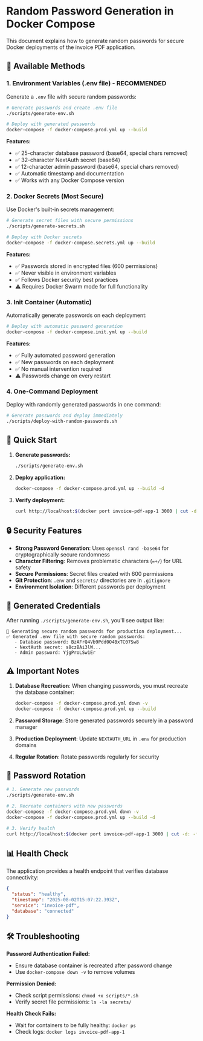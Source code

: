 # Random Password Generation in Docker Compose

This document explains how to generate random passwords for secure Docker deployments of the invoice PDF application.

## 🔐 Available Methods

### 1. **Environment Variables (.env file) - RECOMMENDED**

Generate a `.env` file with secure random passwords:

```bash
# Generate passwords and create .env file
./scripts/generate-env.sh

# Deploy with generated passwords
docker-compose -f docker-compose.prod.yml up --build
```

**Features:**
- ✅ 25-character database password (base64, special chars removed)
- ✅ 32-character NextAuth secret (base64)
- ✅ 12-character admin password (base64, special chars removed)
- ✅ Automatic timestamp and documentation
- ✅ Works with any Docker Compose version

### 2. **Docker Secrets (Most Secure)**

Use Docker's built-in secrets management:

```bash
# Generate secret files with secure permissions
./scripts/generate-secrets.sh

# Deploy with Docker secrets
docker-compose -f docker-compose.secrets.yml up --build
```

**Features:**
- ✅ Passwords stored in encrypted files (600 permissions)
- ✅ Never visible in environment variables
- ✅ Follows Docker security best practices
- ⚠️ Requires Docker Swarm mode for full functionality

### 3. **Init Container (Automatic)**

Automatically generate passwords on each deployment:

```bash
# Deploy with automatic password generation
docker-compose -f docker-compose.init.yml up --build
```

**Features:**
- ✅ Fully automated password generation
- ✅ New passwords on each deployment
- ✅ No manual intervention required
- ⚠️ Passwords change on every restart

### 4. **One-Command Deployment**

Deploy with randomly generated passwords in one command:

```bash
# Generate passwords and deploy immediately
./scripts/deploy-with-random-passwords.sh
```

## 🚀 Quick Start

1. **Generate passwords:**
   ```bash
   ./scripts/generate-env.sh
   ```

2. **Deploy application:**
   ```bash
   docker-compose -f docker-compose.prod.yml up --build -d
   ```

3. **Verify deployment:**
   ```bash
   curl http://localhost:$(docker port invoice-pdf-app-1 3000 | cut -d: -f2)/api/health
   ```

## 🔒 Security Features

- **Strong Password Generation**: Uses `openssl rand -base64` for cryptographically secure randomness
- **Character Filtering**: Removes problematic characters (`=+/`) for URL safety
- **Secure Permissions**: Secret files created with 600 permissions
- **Git Protection**: `.env` and `secrets/` directories are in `.gitignore`
- **Environment Isolation**: Different passwords per deployment

## 📝 Generated Credentials

After running `./scripts/generate-env.sh`, you'll see output like:

```
🔐 Generating secure random passwords for production deployment...
✅ Generated .env file with secure random passwords:
   - Database password: BzAFrQ4Vb9Pdd0O4BxTC07Sw8
   - NextAuth secret: s8czBAi3lW...
   - Admin password: YjgProLSw1Er
```

## ⚠️ Important Notes

1. **Database Recreation**: When changing passwords, you must recreate the database container:
   ```bash
   docker-compose -f docker-compose.prod.yml down -v
   docker-compose -f docker-compose.prod.yml up --build
   ```

2. **Password Storage**: Store generated passwords securely in a password manager

3. **Production Deployment**: Update `NEXTAUTH_URL` in `.env` for production domains

4. **Regular Rotation**: Rotate passwords regularly for security

## 🔄 Password Rotation

```bash
# 1. Generate new passwords
./scripts/generate-env.sh

# 2. Recreate containers with new passwords
docker-compose -f docker-compose.prod.yml down -v
docker-compose -f docker-compose.prod.yml up --build -d

# 3. Verify health
curl http://localhost:$(docker port invoice-pdf-app-1 3000 | cut -d: -f2)/api/health
```

## 📊 Health Check

The application provides a health endpoint that verifies database connectivity:

```json
{
  "status": "healthy",
  "timestamp": "2025-08-02T15:07:22.393Z",
  "service": "invoice-pdf",
  "database": "connected"
}
```

## 🛠️ Troubleshooting

**Password Authentication Failed:**
- Ensure database container is recreated after password change
- Use `docker-compose down -v` to remove volumes

**Permission Denied:**
- Check script permissions: `chmod +x scripts/*.sh`
- Verify secret file permissions: `ls -la secrets/`

**Health Check Fails:**
- Wait for containers to be fully healthy: `docker ps`
- Check logs: `docker logs invoice-pdf-app-1`
